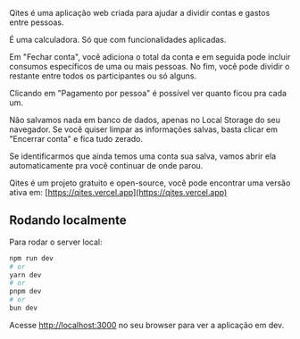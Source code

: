 Qites é uma aplicação web criada para ajudar a dividir contas e gastos entre pessoas.

É uma calculadora. Só que com funcionalidades aplicadas.

Em "Fechar conta", você adiciona o total da conta e em seguida pode incluir consumos específicos de uma ou mais pessoas. No fim, você pode dividir o restante entre todos os participantes ou só alguns.

Clicando em "Pagamento por pessoa" é possível ver quanto ficou pra cada um.

Não salvamos nada em banco de dados, apenas no Local Storage do seu navegador. Se você quiser limpar as informações salvas, basta clicar em "Encerrar conta" e fica tudo zerado.

Se identificarmos que ainda temos uma conta sua salva, vamos abrir ela automaticamente pra você continuar de onde parou.

Qites é um projeto gratuito e open-source, você pode encontrar uma versão ativa em: [https://qites.vercel.app](https://qites.vercel.app)

## Rodando localmente

Para rodar o server local:

```bash
npm run dev
# or
yarn dev
# or
pnpm dev
# or
bun dev
```

Acesse [http://localhost:3000](http://localhost:3000) no seu browser para ver a aplicação em dev.